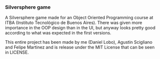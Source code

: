 ### Silversphere game ###

A Silversphere game made for an Object Oriented Programming course at ITBA (Instituto Tecnológico de Buenos Aires). There was given more importance in the OOP design than in the UI, but anyway looks pretty good according to what was expected in the first versions.

This entire project has been made by me (Daniel Lobo), Agustin Scigliano and Felipe Martinez and is release under the MIT License that can be seen in LICENSE.
